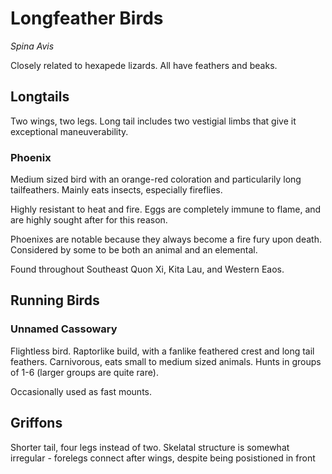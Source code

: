 # Longfeather Birds
*Spina Avis*

Closely related to hexapede lizards. All have feathers and beaks.

## Longtails 

Two wings, two legs. 
Long tail includes two vestigial limbs that give it exceptional maneuverability.

### Phoenix

Medium sized bird with an orange-red coloration and particularily long tailfeathers.
Mainly eats insects, especially fireflies.

Highly resistant to heat and fire.
Eggs are completely immune to flame, and are highly sought after for this reason.

Phoenixes are notable because they always become a fire fury upon death.
Considered by some to be both an animal and an elemental.

Found throughout Southeast Quon Xi, Kita Lau, and Western Eaos.

## Running Birds

### Unnamed Cassowary
Flightless bird. Raptorlike build, with a fanlike feathered crest and long tail feathers.
Carnivorous, eats small to medium sized animals. Hunts in groups of 1-6 (larger groups are quite rare). 

Occasionally used as fast mounts.



## Griffons

Shorter tail, four legs instead of two.
Skelatal structure is somewhat irregular - forelegs connect after wings, despite being posistioned in front